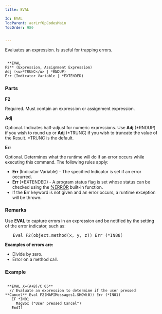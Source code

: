 ```yaml
---
title: EVAL

Id: EVAL
TocParent: aerLrfOpCodesMain
TocOrder: 980


---
```


Evaluates an expression. Is useful for trapping errors.

```

 **EVAL
F2** (Expression, Assignment Expression)
Adj (<u>*TRUNC</u> | *RNDUP)
Err (Indicator Variable | *EXTENDED)
```

### Parts

**F2** 

Required. Must contain an expression or assignment expression.


**Adj** 

Optional. Indicates half-adjust for numeric expressions. Use **Adj** (*RNDUP) if you wish to round up or **Adj** (*TRUNC) if you wish to truncate the value of the Result. *TRUNC is the default.


**Err** 

Optional. Determines what the runtime will do if an error occurs while executing this command. The following rules apply: 

- **Err** (Indicator Variable) - The specified Indicator is set if an error occurred.
- **Err** (*EXTENDED) - A program status flag is set whose status can be checked using the [%ERROR](ERROR_Function.html) built-in function.
- If the **Err** keyword is not given and an error occurs, a runtime exception will be thrown.


### Remarks
Use **EVAL** to capture errors in an expression and be notified by the setting of the error indicator, such as: 
<pre class="prettyprint">   Eval F2(object.method(x, y, z)) Err (*IN88)</pre>

**Examples of errors are:** 

- Divide by zero.
- Error on a method call.

### Example

```

 **EVAL X=(A+B)/C 05** 
  // Evaluate an expression to determine if the user pressed **Cancel** Eval F2(MAPIMessages1.SHOW(0)) Err (*IN01)
   IF *IN01
     MsgBox ("User pressed Cancel")
   EndIf
```

